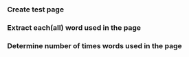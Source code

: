 ### Create test page

### Extract each(all) word used in the page

### Determine number of times words used in the page